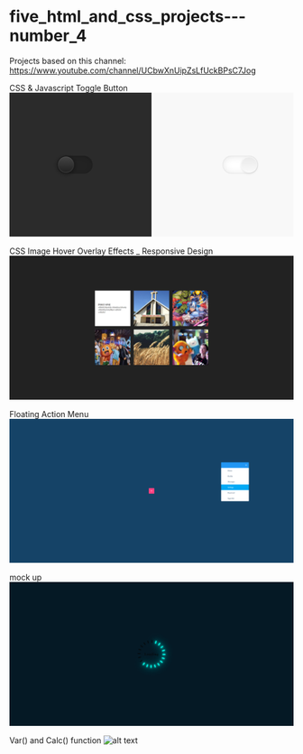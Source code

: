 # five_html_and_css_projects---number_4

Projects based on this channel: https://www.youtube.com/channel/UCbwXnUipZsLfUckBPsC7Jog

CSS & Javascript Toggle Button
![alt text](https://github.com/RaphaelStopa/five_html_and_css_projects---number_3/blob/main/CSS%20%26%20Javascript%20Toggle%20Button/CSS%20%26%20Javascript%20Toggle%20Button.jpg)

CSS Image Hover Overlay Effects _ Responsive Design
![alt text](https://github.com/RaphaelStopa/five_html_and_css_projects---number_3/blob/main/CSS%20Image%20Hover%20Overlay%20Effects%20_%20Responsive%20Design/CSS%20Image%20Hover%20Overlay.png)

Floating Action Menu
![alt text](https://github.com/RaphaelStopa/five_html_and_css_projects---number_3/blob/main/Floating%20Action%20Menu/Floating%20Action%20Menu.jpg)

mock up
![alt text](https://github.com/RaphaelStopa/five_html_and_css_projects---number_3/blob/main/Var()%20and%20Calc()%20function/Var()%20and%20Calc()%20function.png)

Var() and Calc() function
![alt text](https://github.com/RaphaelStopa/five_html_and_css_projects---number_3/blob/main/mock%20up/mock%20up.png)
